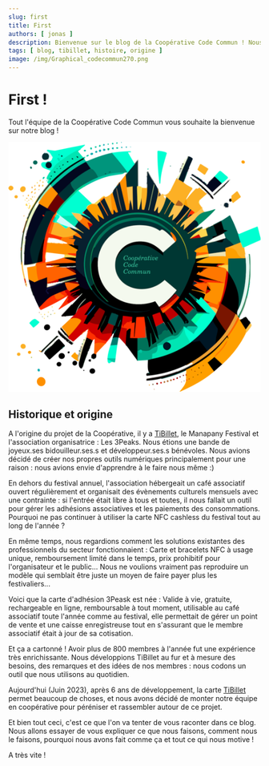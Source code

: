 ```yaml
---
slug: first
title: First
authors: [ jonas ]
description: Bienvenue sur le blog de la Coopérative Code Commun ! Nous allons essayer de vous expliquer ce que nous faisons, comment nous le faisons, pourquoi nous avons fait comme ça et tout ce qui nous motive !
tags: [ blog, tibillet, histoire, origine ]
image: /img/Graphical_codecommun270.png
---
```


# First !

Tout l'équipe de la Coopérative Code Commun vous souhaite la bienvenue sur notre blog !

![/img/Graphical_codecommun540.png](/img/Graphical_codecommun540.png)

## Historique et origine

A l'origine du projet de la Coopérative, il y a [TiBillet](https://tibillet.org), le Manapany Festival et l'association
organisatrice : Les 3Peaks. Nous étions une bande de joyeux.ses bidouilleur.ses.s et développeur.ses.s bénévoles. Nous
avions décidé de créer nos propres outils numériques principalement pour une raison : nous avions envie d'apprendre à le
faire nous même :)

En dehors du festival annuel, l'association hébergeait un café associatif ouvert régulièrement et organisait des
évènements culturels mensuels avec une contrainte : si l'entrée était libre à tous et toutes, il nous fallait un outil
pour gérer les adhésions associatives et les paiements des consommations. Pourquoi ne pas continuer à utiliser la carte
NFC cashless du festival tout au long de l'année ?

En même temps, nous regardions comment les solutions existantes des professionnels du secteur fonctionnaient : Carte et
bracelets NFC à usage unique, remboursement limité dans le temps, prix prohibitif pour l'organisateur et le public...
Nous ne voulions vraiment pas reproduire un modèle qui semblait être juste un moyen de faire payer plus les
festivaliers...

Voici que la carte d'adhésion 3Peask est née : Valide à vie, gratuite, rechargeable en ligne, remboursable à tout
moment, utilisable au café associatif toute l'année comme au festival, elle permettait de gérer un point de vente et une
caisse enregistreuse tout en s'assurant que le membre associatif était à jour de sa cotisation.

Et ça a cartonné ! Avoir plus de 800 membres à l'année fut une expérience très enrichissante. Nous développions TiBillet
au fur et à mesure des besoins, des remarques et des idées de nos membres : nous codons un outil que nous utilisons au
quotidien.

Aujourd'hui (Juin 2023), après 6 ans de développement, la carte [TiBillet](https://tibillet.org) permet beaucoup de
choses, et nous avons décidé de monter notre équipe en coopérative pour péréniser et rassembler autour de ce projet.

Et bien tout ceci, c'est ce que l'on va tenter de vous raconter dans ce blog. Nous allons essayer de vous expliquer ce
que nous faisons, comment nous le faisons, pourquoi nous avons fait comme ça et tout ce qui nous motive !

A très vite !

